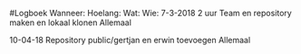 
#Logboek
Wanneer: 	Hoelang:  Wat:                                      		Wie:
7-3-2018 	2 uur     Team en repository maken en lokaal klonen 		Allemaal












10-04-18                 Repository public/gertjan en erwin toevoegen           Allemaal
